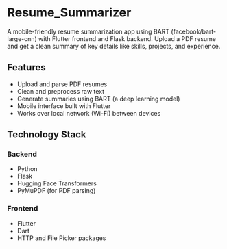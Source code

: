 # Resume_Summarizer
A mobile-friendly resume summarization app using BART (facebook/bart-large-cnn) with Flutter frontend and Flask backend. Upload a PDF resume and get a clean summary of key details like skills, projects, and experience.

## Features

- Upload and parse PDF resumes
- Clean and preprocess raw text
- Generate summaries using BART (a deep learning model)
- Mobile interface built with Flutter
- Works over local network (Wi-Fi) between devices

## Technology Stack

### Backend
- Python
- Flask
- Hugging Face Transformers
- PyMuPDF (for PDF parsing)

### Frontend
- Flutter
- Dart
- HTTP and File Picker packages
